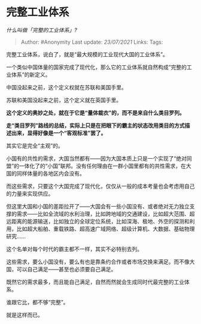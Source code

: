 # 完整工业体系
*什么叫做「完整的工业体系」?*

> Author: #Anonymity
> Last update: *23/07/2021* 
> Links:
> Tags:  

完整工业体系，说白了，就是“最大规模的工业现代大国的工业体系”。

一个类似中国体量的国家完成了现代化，那么它的工业体系就自然构成“完整的工业体系”的新定义。

中国没起来之前，这个定义权就在苏联和美国手里。

苏联和美国没起来之前，这个定义就在英国手里。

**这个定义的奥妙之处，就在于它是“量体裁衣”的，而不是来自什么类目罗列。**

**走“类目罗列”路线的总结，实际上只是在把眼下的霸主的状态改用类目的方式描述出来，显得好像是一个“客观标准”罢了。**

其实它是完全“主观”的。

小国有的共性的需求，大国当然都有——因为大国本质上只是一个实现了“绝对同盟”的一体化了的“小国”联邦。没有任何理由在一群小国里都有的共性需求，在大国的同样体量的各地区内会没有。

而这些需求，只要这个大国完成了现代化，仅仅从一般的成本考量也会考虑用自己的力量来实现供应。

但这里大国和小国的差距拉开了——大国会有一些小国没有、或者绝对无力独立支撑的需求——比如全流域的水利治理，比如跨地域的交通建设，比如超大范围、超远距离的能源输送，比如独立的全球定位系统，比如深海、极地、外空的探测和利用，比如超大船舶、重载铁路、超高速广域网络、超级计算机、大数据、基础物理研究……

这个名单对每个时代的霸主都不一样，其实不必特别去列。

这些需求，要么小国没有，要么有也是靠条约合作或者市场交换来满足。而不像大国，可以自己满足——甚至也必须要自己满足。

既然它的需求最多，而且能自己满足，自然而然就会生成同时代最完整的工业体系。

谁跟它比，都不够“完整”。

就是这样而已。



